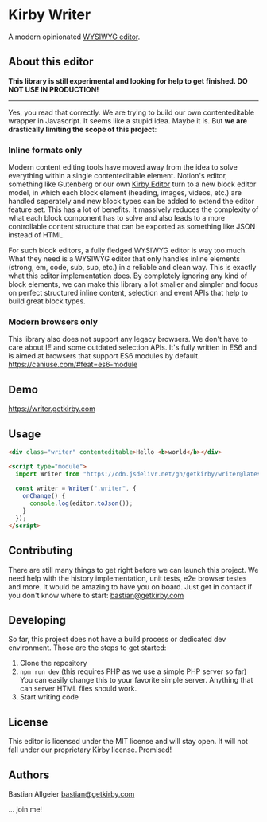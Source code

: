 # Kirby Writer

A modern opinionated [WYSIWYG editor](https://writer.getkirby.com). 

## About this editor

**This library is still experimental and looking for help to get finished. DO NOT USE IN PRODUCTION!** 

----

Yes, you read that correctly. We are trying to build our own contenteditable wrapper in Javascript. It seems like a stupid idea. Maybe it is. But **we are drastically limiting the scope of this project**:

### Inline formats only

Modern content editing tools have moved away from the idea to solve everything within a single contenteditable element. Notion's editor, something like Gutenberg or our own [Kirby Editor](https://github.com/getkirby/editor) turn to a new block editor model, in which each block element (heading, images, videos, etc.) are handled seperately and new block types can be added to extend the editor feature set. This has a lot of benefits. It massively reduces the complexity of what each block component has to solve and also leads to a more controllable content structure that can be exported as something like JSON instead of HTML. 

For such block editors, a fully fledged WYSIWYG editor is way too much. What they need is a WYSIWYG editor that only handles inline elements (strong, em, code, sub, sup, etc.) in a reliable and clean way. This is exactly what this editor implementation does. By completely ignoring any kind of block elements, we can make this library a lot smaller and simpler and focus on perfect structured inline content, selection and event APIs that help to build great block types. 

### Modern browsers only

This library also does not support any legacy browsers. We don't have to care about IE and some outdated selection APIs. It's fully written in ES6 and is aimed at browsers that support ES6 modules by default. https://caniuse.com/#feat=es6-module

## Demo 

https://writer.getkirby.com

## Usage

```html
<div class="writer" contenteditable>Hello <b>world</b></div>

<script type="module">
  import Writer from "https://cdn.jsdelivr.net/gh/getkirby/writer@latest/src/Writer.js";
  
  const writer = Writer(".writer", {
    onChange() {
      console.log(editor.toJson());
    }
  });
</script>
```

## Contributing

There are still many things to get right before we can launch this project. We need help with the history implementation, unit tests, e2e browser testes and more. It would be amazing to have you on board. Just get in contact if you don't know where to start: bastian@getkirby.com

## Developing 

So far, this project does not have a build process or dedicated dev environment. Those are the steps to get started: 

1. Clone the repository
2. `npm run dev` (this requires PHP as we use a simple PHP server so far) You can easily change this to your favorite simple server. Anything that can server HTML files should work. 
3. Start writing code

## License
This editor is licensed under the MIT license and will stay open. It will not fall under our proprietary Kirby license. Promised! 

## Authors
Bastian Allgeier 
<bastian@getkirby.com>

... join me! 
